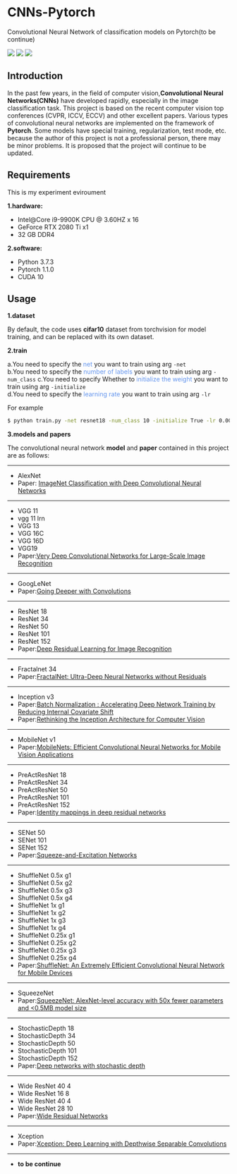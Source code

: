 # CNNs-Pytorch
Convolutional Neural Network of classification models on Pytorch(to be continue)  

![](https://img.shields.io/badge/Python-Pytorch-orange.svg?style=flat-square) 
![](https://img.shields.io/badge/CNNs-Vision-blue.svg?style=flat-square) 
![](https://img.shields.io/badge/By-KaiQiChen-red.svg?style=flat-square)


## Introduction
In the past few years, in the field of computer vision,**Convolutional Neural Networks(CNNs)** have developed rapidly, especially in the image classification task. This project is based on the recent computer vision top conferences (CVPR, ICCV, ECCV) and other excellent papers. Various types of convolutional neural networks are implemented on the framework of **Pytorch**. Some models have special training, regularization, test mode, etc. because the author of this project is not a professional person, there may be minor problems. It is proposed that the project will continue to be updated.

## Requirements
This is my experiment eviroument  

**1.hardware:**  

- Intel@Core i9-9900K CPU @ 3.60HZ x 16
- GeForce RTX 2080 Ti x1
- 32 GB DDR4

**2.software:**

- Python 3.7.3
- Pytorch 1.1.0
- CUDA 10

## Usage
**1.dataset**

By default, the code uses **cifar10** dataset from torchvision for model training, and can be replaced with its own dataset.

**2.train**

a.You need to specify the <font color=CornflowerBlue>net</font> you want to train using arg `-net`  
b.You need to specify the  <font color=CornflowerBlue>number of labels</font> you want to train using arg `-num_class` 
c.You need to specify Whether to <font color=CornflowerBlue>initialize the weight</font> you want to train using arg `-initialize`  
d.You need to specify the <font color=CornflowerBlue>learning rate</font> you want to train using arg `-lr`

For example
```bash
$ python train.py -net resnet18 -num_class 10 -initialize True -lr 0.001
```

**3.models and papers**

The convolutional neural network **model** and **paper** contained in this project are as follows:

---
* AlexNet
* Paper: [ImageNet Classification with Deep Convolutional Neural Networks](http://papers.nips.cc/paper/4824-imagenet-classification-with-deep-convolutional-neural-networks.pdf)
---

* VGG 11
* vgg 11 lrn
* VGG 13
* VGG 16C
* VGG 16D
* VGG19
* Paper:[Very Deep Convolutional Networks for Large-Scale Image Recognition](https://arxiv.org/pdf/1409.1556.pdf)
---
* GoogLeNet
* Paper:[Going Deeper with Convolutions](https://arxiv.org/pdf/1409.4842.pdf)
---
* ResNet 18
* ResNet 34
* ResNet 50
* ResNet 101
* ResNet 152
* Paper:[Deep Residual Learning for Image Recognition](https://arxiv.org/pdf/1512.03385.pdf)
---
* Fractalnet 34
* Paper:[FractalNet: Ultra-Deep Neural Networks without Residuals](https://arxiv.org/pdf/1605.07648v1.pdf)
---
* Inception v3
* Paper:[Batch Normalization : Accelerating Deep Network Training by Reducing Internal Covariate Shift](https://arxiv.org/pdf/1502.03167.pdf)
* Paper:[Rethinking the Inception Architecture for Computer Vision](https://arxiv.org/pdf/1512.00567v3.pdf)
---
* MobileNet v1
* Paper:[MobileNets: Efficient Convolutional Neural Networks for Mobile Vision Applications](https://arxiv.org/pdf/1704.04861.pdf)
---
* PreActResNet 18
* PreActResNet 34
* PreActResNet 50
* PreActResNet 101
* PreActResNet 152
* Paper:[Identity mappings in deep residual networks](https://arxiv.org/pdf/1603.05027.pdf)
---
* SENet 50
* SENet 101
* SENet 152
* Paper:[Squeeze-and-Excitation Networks](https://arxiv.org/pdf/1709.01507.pdf)
---
* ShuffleNet 0.5x g1
* ShuffleNet 0.5x g2
* ShuffleNet 0.5x g3
* ShuffleNet 0.5x g4
* ShuffleNet 1x g1
* ShuffleNet 1x g2
* ShuffleNet 1x g3
* ShuffleNet 1x g4
* ShuffleNet 0.25x g1
* ShuffleNet 0.25x g2
* ShuffleNet 0.25x g3
* ShuffleNet 0.25x g4
* Paper:[ShuffleNet: An Extremely Efficient Convolutional Neural Network for Mobile Devices](https://arxiv.org/pdf/1707.01083.pdf)
---
* SqueezeNet
* Paper:[SqueezeNet: AlexNet-level accuracy with 50x fewer parameters and <0.5MB model size](https://arxiv.org/pdf/1602.07360.pdf)
---
* StochasticDepth 18
* StochasticDepth 34
* StochasticDepth 50
* StochasticDepth 101
* StochasticDepth 152
* Paper:[Deep networks with stochastic depth](https://arxiv.org/pdf/1603.09382.pdf)
---
* Wide ResNet 40 4
* Wide ResNet 16 8
* Wide ResNet 40 4
* Wide ResNet 28 10
* Paper:[Wide Residual Networks](https://arxiv.org/pdf/1605.07146.pdf)
---
* Xception
* Paper:[Xception: Deep Learning with Depthwise Separable Convolutions](https://arxiv.org/pdf/1610.02357.pdf)
---
* **to be continue**
